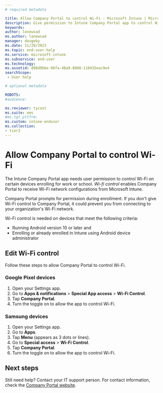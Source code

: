 ```yaml
---
# required metadata

title: Allow Company Portal to control Wi-Fi - Microsoft Intune | Microsoft Docs
description: Give permission to Intune Company Portal app to control Wi-Fi on work or school device.   
keywords:
author: lenewsad
ms.author: lanewsad
manager: dougeby
ms.date: 11/29/2023
ms.topic: end-user-help
ms.service: microsoft-intune
ms.subservice: end-user
ms.technology:
ms.assetid: d98d9bbe-98fa-48a9-8808-110435eac9e4
searchScope:
 - User help

# optional metadata

ROBOTS:  
#audience:

ms.reviewer: tycast
ms.suite: ems
#ms.tgt_pltfrm:
ms.custom: intune-enduser
ms.collection:
- tier2
--- 
```


# Allow Company Portal to control Wi-Fi  

The Intune Company Portal app needs user permission to control Wi-Fi on certain devices enrolling for work or school. *Wi-fi control* enables Company Portal to receive Wi-Fi network configurations from Microsoft Intune. 

Company Portal prompts for permission during enrollment.  If you don't give Wi-Fi control to Company Portal, it could prevent you from connecting to your organization's Wi-Fi network.   

Wi-Fi control is needed on devices that meet the following criteria:

* Running Android version 10 or later and 
* Enrolling or already enrolled in Intune using Android device administrator  

## Edit Wi-Fi control      

Follow these steps to allow Company Portal to control Wi-Fi.   

### Google Pixel devices

1. Open your Settings app.
2. Go to **Apps & notifications** > **Special App access** > **Wi-Fi Control**.  
3. Tap **Company Portal**.
4. Turn the toggle on to allow the app to control Wi-Fi.

### Samsung devices

1. Open your Settings app.
2. Go to **Apps**.
3. Tap **Menu** (appears as 3 dots or lines). 
4. Go to **Special access** > **Wi-Fi Control**.
5. Tap **Company Portal**.
6. Turn the toggle on to allow the app to control Wi-Fi.  

## Next steps  

Still need help? Contact your IT support person. For contact information, check the [Company Portal website](https://go.microsoft.com/fwlink/?linkid=2010980).  
